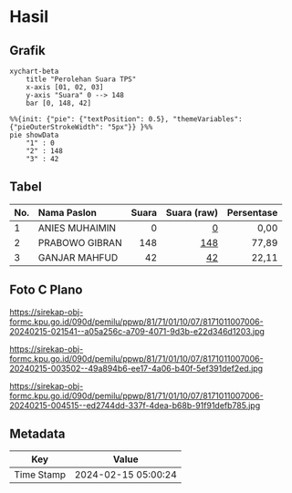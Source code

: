 # Hasil

## Grafik

```mermaid
xychart-beta
    title "Perolehan Suara TPS"
    x-axis [01, 02, 03]
    y-axis "Suara" 0 --> 148
    bar [0, 148, 42]
```

```mermaid
%%{init: {"pie": {"textPosition": 0.5}, "themeVariables": {"pieOuterStrokeWidth": "5px"}} }%%
pie showData
    "1" : 0
    "2" : 148
    "3" : 42
```

## Tabel

| No. | Nama Paslon    | Suara | Suara (raw) | Persentase |
|:--- |:-------------- | -----:| -----------:| ----------:|
| 1   | ANIES MUHAIMIN | 0     | [0][p-1]    | 0,00       |
| 2   | PRABOWO GIBRAN | 148   | [148][p-2]  | 77,89      |
| 3   | GANJAR MAHFUD  | 42    | [42][p-3]   | 22,11      |


[p-1]: https://github.com/gigit-pemilu/pemilu-2024-81-maluku/blob/main/pilpres/hitung-suara/sub/81-maluku/sub/71-kota-ambon/sub/01-nusaniwe/sub/1007-wainitu/sub/006-tps/sub/paslon-1.txt
[p-2]: https://github.com/gigit-pemilu/pemilu-2024-81-maluku/blob/main/pilpres/hitung-suara/sub/81-maluku/sub/71-kota-ambon/sub/01-nusaniwe/sub/1007-wainitu/sub/006-tps/sub/paslon-2.txt
[p-3]: https://github.com/gigit-pemilu/pemilu-2024-81-maluku/blob/main/pilpres/hitung-suara/sub/81-maluku/sub/71-kota-ambon/sub/01-nusaniwe/sub/1007-wainitu/sub/006-tps/sub/paslon-3.txt

## Foto C Plano

https://sirekap-obj-formc.kpu.go.id/090d/pemilu/ppwp/81/71/01/10/07/8171011007006-20240215-021541--a05a256c-a709-4071-9d3b-e22d346d1203.jpg

https://sirekap-obj-formc.kpu.go.id/090d/pemilu/ppwp/81/71/01/10/07/8171011007006-20240215-003502--49a894b6-ee17-4a06-b40f-5ef391def2ed.jpg

https://sirekap-obj-formc.kpu.go.id/090d/pemilu/ppwp/81/71/01/10/07/8171011007006-20240215-004515--ed2744dd-337f-4dea-b68b-91f91defb785.jpg


## Metadata

| Key        | Value               |
| ---------- | ------------------- |
| Time Stamp | 2024-02-15 05:00:24 |




